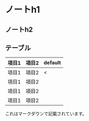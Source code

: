 # ノートh1

## ノートh2

## テーブル

|項目1|項目2|default|
|---|---|---|
|項目1|項目2| < |
|項目1|項目2| |
|項目1|項目2| |
|項目1|項目2| |

これはマークダウンで記載されています。
